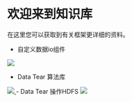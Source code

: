 # 欢迎来到知识库
  在这里您可以获取到有关框架更详细的资料。
- 自定义数据io组件
<a href="https://github.com/BeardedManZhao/dataTear/blob/main/KnowledgeDocument/Customized%20data%20io%20components-Chinese.md">
 <img src = "https://user-images.githubusercontent.com/113756063/193392540-8eb1a5d1-6e24-46af-9292-7de9c2d190ae.png"/>
</a>

- Data Tear 算法库
<a href="https://github.com/BeardedManZhao/dataTear/blob/main/KnowledgeDocument/Data%20Tear%20algorithm%20component%20library-Chinese.md">
 <img src = "https://user-images.githubusercontent.com/113756063/193436954-46e813e4-deed-4cd2-af1d-b3625bc22da3.png"/>
</a>
- Data Tear 操作HDFS
<a href="https://github.com/BeardedManZhao/dataTear/blob/main/KnowledgeDocument/Data%20Tear%20Operation%20HDFS-Chinese.md">
 <img src = "https://user-images.githubusercontent.com/113756063/193498369-57a871a2-0e31-4791-9e25-95bbc302ca6d.png"/>
</a>
